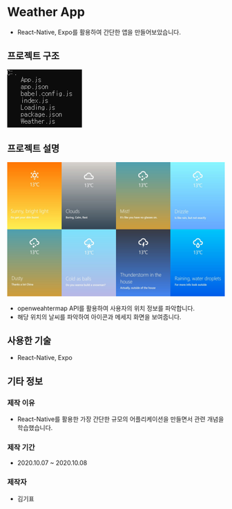 # Weather App

* React-Native, Expo를 활용하여 간단한 앱을 만들어보았습니다.

## 프로젝트 구조

![file tree](https://raw.githubusercontent.com/insight88/microapp-weather.app-react.native/master/capture/project-file-tree.jpg)

## 프로젝트 설명

![screenshots](https://raw.githubusercontent.com/insight88/microapp-weather.app-react.native/master/capture/weather-condiitons.jpg)

* openweahtermap API를 활용하여 사용자의 위치 정보를 파악합니다.
* 해당 위치의 날씨를 파악하여 아이콘과 메세지 화면을 보여줍니다.

## 사용한 기술

*  React-Native, Expo

## 기타 정보

### 제작 이유

* React-Native를 활용한 가장 간단한 규모의 어플리케이션을 만들면서 관련 개념을 학습했습니다.

### 제작 기간

* 2020.10.07 ~ 2020.10.08

### 제작자

* 김기표